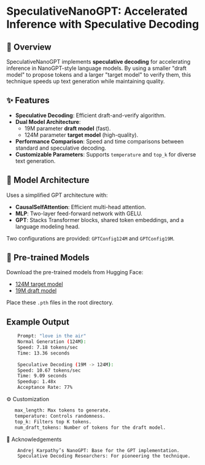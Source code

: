 # SpeculativeNanoGPT: Accelerated Inference with Speculative Decoding

## 🚀 Overview

SpeculativeNanoGPT implements **speculative decoding** for accelerating inference in NanoGPT-style language models. By using a smaller "draft model" to propose tokens and a larger "target model" to verify them, this technique speeds up text generation while maintaining quality.

## ✨ Features

- **Speculative Decoding**: Efficient draft-and-verify algorithm.
- **Dual Model Architecture**: 
  - 19M parameter **draft model** (fast).
  - 124M parameter **target model** (high-quality).
- **Performance Comparison**: Speed and time comparisons between standard and speculative decoding.
- **Customizable Parameters**: Supports `temperature` and `top_k` for diverse text generation.

## 🧠 Model Architecture

Uses a simplified GPT architecture with:

- **CausalSelfAttention**: Efficient multi-head attention.
- **MLP**: Two-layer feed-forward network with GELU.
- **GPT**: Stacks Transformer blocks, shared token embeddings, and a language modeling head.

Two configurations are provided: `GPTConfig124M` and `GPTConfig19M`.

## 💾 Pre-trained Models

Download the pre-trained models from Hugging Face:

- [124M target model](https://huggingface.co/fridayfringe/nanogpt_124M/tree/main)
- [19M draft model](https://huggingface.co/fridayfringe/nanogpt_124M/tree/main)

Place these `.pth` files in the root directory.


## Example Output
  ```bash
      Prompt: "love in the air"
      Normal Generation (124M):
      Speed: 7.18 tokens/sec
      Time: 13.36 seconds
      
      Speculative Decoding (19M -> 124M):
      Speed: 10.67 tokens/sec
      Time: 9.09 seconds
      Speedup: 1.48x
      Acceptance Rate: 77%
```
⚙️ Customization
   ```bash
      max_length: Max tokens to generate.
      temperature: Controls randomness.
      top_k: Filters top K tokens.
      num_draft_tokens: Number of tokens for the draft model.
```
🙏 Acknowledgements
```bash
    Andrej Karpathy’s NanoGPT: Base for the GPT implementation.
    Speculative Decoding Researchers: For pioneering the technique.
```
